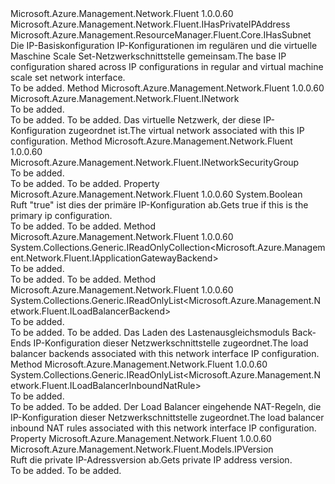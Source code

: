 <Type Name="INicIPConfigurationBase" FullName="Microsoft.Azure.Management.Network.Fluent.INicIPConfigurationBase">
  <TypeSignature Language="C#" Value="public interface INicIPConfigurationBase : Microsoft.Azure.Management.Network.Fluent.IHasPrivateIPAddress, Microsoft.Azure.Management.ResourceManager.Fluent.Core.IHasSubnet" />
  <TypeSignature Language="ILAsm" Value=".class public interface auto ansi abstract INicIPConfigurationBase implements class Microsoft.Azure.Management.Network.Fluent.IHasPrivateIPAddress, class Microsoft.Azure.Management.ResourceManager.Fluent.Core.IHasSubnet" />
  <TypeSignature Language="DocId" Value="T:Microsoft.Azure.Management.Network.Fluent.INicIPConfigurationBase" />
  <TypeSignature Language="VB.NET" Value="Public Interface INicIPConfigurationBase&#xA;Implements IHasPrivateIPAddress, IHasSubnet" />
  <TypeSignature Language="F#" Value="type INicIPConfigurationBase = interface&#xA;    interface IHasSubnet&#xA;    interface IHasPrivateIPAddress" />
  <AssemblyInfo>
    <AssemblyName>Microsoft.Azure.Management.Network.Fluent</AssemblyName>
    <AssemblyVersion>1.0.0.60</AssemblyVersion>
  </AssemblyInfo>
  <Interfaces>
    <Interface>
      <InterfaceName>Microsoft.Azure.Management.Network.Fluent.IHasPrivateIPAddress</InterfaceName>
    </Interface>
    <Interface>
      <InterfaceName>Microsoft.Azure.Management.ResourceManager.Fluent.Core.IHasSubnet</InterfaceName>
    </Interface>
  </Interfaces>
  <Docs>
    <summary>
            <span data-ttu-id="10051-101">Die IP-Basiskonfiguration IP-Konfigurationen im regulären und die virtuelle Maschine Scale Set-Netzwerkschnittstelle gemeinsam.</span><span class="sxs-lookup"><span data-stu-id="10051-101">The base IP configuration shared across IP configurations in regular and virtual machine scale set network interface.</span></span>
            </summary>
    <remarks>To be added.</remarks>
  </Docs>
  <Members>
    <Member MemberName="GetNetwork">
      <MemberSignature Language="C#" Value="public Microsoft.Azure.Management.Network.Fluent.INetwork GetNetwork ();" />
      <MemberSignature Language="ILAsm" Value=".method public hidebysig newslot virtual instance class Microsoft.Azure.Management.Network.Fluent.INetwork GetNetwork() cil managed" />
      <MemberSignature Language="DocId" Value="M:Microsoft.Azure.Management.Network.Fluent.INicIPConfigurationBase.GetNetwork" />
      <MemberSignature Language="VB.NET" Value="Public Function GetNetwork () As INetwork" />
      <MemberSignature Language="F#" Value="abstract member GetNetwork : unit -&gt; Microsoft.Azure.Management.Network.Fluent.INetwork" Usage="iNicIPConfigurationBase.GetNetwork " />
      <MemberType>Method</MemberType>
      <AssemblyInfo>
        <AssemblyName>Microsoft.Azure.Management.Network.Fluent</AssemblyName>
        <AssemblyVersion>1.0.0.60</AssemblyVersion>
      </AssemblyInfo>
      <ReturnValue>
        <ReturnType>Microsoft.Azure.Management.Network.Fluent.INetwork</ReturnType>
      </ReturnValue>
      <Parameters />
      <Docs>
        <summary>To be added.</summary>
        <returns>To be added.</returns>
        <remarks>To be added.</remarks>
        <return><span data-ttu-id="10051-102">Das virtuelle Netzwerk, der diese IP-Konfiguration zugeordnet ist.</span><span class="sxs-lookup"><span data-stu-id="10051-102">The virtual network associated with this IP configuration.</span></span></return>
      </Docs>
    </Member>
    <Member MemberName="GetNetworkSecurityGroup">
      <MemberSignature Language="C#" Value="public Microsoft.Azure.Management.Network.Fluent.INetworkSecurityGroup GetNetworkSecurityGroup ();" />
      <MemberSignature Language="ILAsm" Value=".method public hidebysig newslot virtual instance class Microsoft.Azure.Management.Network.Fluent.INetworkSecurityGroup GetNetworkSecurityGroup() cil managed" />
      <MemberSignature Language="DocId" Value="M:Microsoft.Azure.Management.Network.Fluent.INicIPConfigurationBase.GetNetworkSecurityGroup" />
      <MemberSignature Language="VB.NET" Value="Public Function GetNetworkSecurityGroup () As INetworkSecurityGroup" />
      <MemberSignature Language="F#" Value="abstract member GetNetworkSecurityGroup : unit -&gt; Microsoft.Azure.Management.Network.Fluent.INetworkSecurityGroup" Usage="iNicIPConfigurationBase.GetNetworkSecurityGroup " />
      <MemberType>Method</MemberType>
      <AssemblyInfo>
        <AssemblyName>Microsoft.Azure.Management.Network.Fluent</AssemblyName>
        <AssemblyVersion>1.0.0.60</AssemblyVersion>
      </AssemblyInfo>
      <ReturnValue>
        <ReturnType>Microsoft.Azure.Management.Network.Fluent.INetworkSecurityGroup</ReturnType>
      </ReturnValue>
      <Parameters />
      <Docs>
        <summary>To be added.</summary>
        <returns>To be added.</returns>
        <remarks>To be added.</remarks>
      </Docs>
    </Member>
    <Member MemberName="IsPrimary">
      <MemberSignature Language="C#" Value="public bool IsPrimary { get; }" />
      <MemberSignature Language="ILAsm" Value=".property instance bool IsPrimary" />
      <MemberSignature Language="DocId" Value="P:Microsoft.Azure.Management.Network.Fluent.INicIPConfigurationBase.IsPrimary" />
      <MemberSignature Language="VB.NET" Value="Public ReadOnly Property IsPrimary As Boolean" />
      <MemberSignature Language="F#" Value="member this.IsPrimary : bool" Usage="Microsoft.Azure.Management.Network.Fluent.INicIPConfigurationBase.IsPrimary" />
      <MemberType>Property</MemberType>
      <AssemblyInfo>
        <AssemblyName>Microsoft.Azure.Management.Network.Fluent</AssemblyName>
        <AssemblyVersion>1.0.0.60</AssemblyVersion>
      </AssemblyInfo>
      <ReturnValue>
        <ReturnType>System.Boolean</ReturnType>
      </ReturnValue>
      <Docs>
        <summary>
            <span data-ttu-id="10051-103">Ruft "true" ist dies der primäre IP-Konfiguration ab.</span><span class="sxs-lookup"><span data-stu-id="10051-103">Gets true if this is the primary ip configuration.</span></span>
            </summary>
        <value>To be added.</value>
        <remarks>To be added.</remarks>
      </Docs>
    </Member>
    <Member MemberName="ListAssociatedApplicationGatewayBackends">
      <MemberSignature Language="C#" Value="public System.Collections.Generic.IReadOnlyCollection&lt;Microsoft.Azure.Management.Network.Fluent.IApplicationGatewayBackend&gt; ListAssociatedApplicationGatewayBackends ();" />
      <MemberSignature Language="ILAsm" Value=".method public hidebysig newslot virtual instance class System.Collections.Generic.IReadOnlyCollection`1&lt;class Microsoft.Azure.Management.Network.Fluent.IApplicationGatewayBackend&gt; ListAssociatedApplicationGatewayBackends() cil managed" />
      <MemberSignature Language="DocId" Value="M:Microsoft.Azure.Management.Network.Fluent.INicIPConfigurationBase.ListAssociatedApplicationGatewayBackends" />
      <MemberSignature Language="VB.NET" Value="Public Function ListAssociatedApplicationGatewayBackends () As IReadOnlyCollection(Of IApplicationGatewayBackend)" />
      <MemberSignature Language="F#" Value="abstract member ListAssociatedApplicationGatewayBackends : unit -&gt; System.Collections.Generic.IReadOnlyCollection&lt;Microsoft.Azure.Management.Network.Fluent.IApplicationGatewayBackend&gt;" Usage="iNicIPConfigurationBase.ListAssociatedApplicationGatewayBackends " />
      <MemberType>Method</MemberType>
      <AssemblyInfo>
        <AssemblyName>Microsoft.Azure.Management.Network.Fluent</AssemblyName>
        <AssemblyVersion>1.0.0.60</AssemblyVersion>
      </AssemblyInfo>
      <ReturnValue>
        <ReturnType>System.Collections.Generic.IReadOnlyCollection&lt;Microsoft.Azure.Management.Network.Fluent.IApplicationGatewayBackend&gt;</ReturnType>
      </ReturnValue>
      <Parameters />
      <Docs>
        <summary>To be added.</summary>
        <returns>To be added.</returns>
        <remarks>To be added.</remarks>
      </Docs>
    </Member>
    <Member MemberName="ListAssociatedLoadBalancerBackends">
      <MemberSignature Language="C#" Value="public System.Collections.Generic.IReadOnlyList&lt;Microsoft.Azure.Management.Network.Fluent.ILoadBalancerBackend&gt; ListAssociatedLoadBalancerBackends ();" />
      <MemberSignature Language="ILAsm" Value=".method public hidebysig newslot virtual instance class System.Collections.Generic.IReadOnlyList`1&lt;class Microsoft.Azure.Management.Network.Fluent.ILoadBalancerBackend&gt; ListAssociatedLoadBalancerBackends() cil managed" />
      <MemberSignature Language="DocId" Value="M:Microsoft.Azure.Management.Network.Fluent.INicIPConfigurationBase.ListAssociatedLoadBalancerBackends" />
      <MemberSignature Language="VB.NET" Value="Public Function ListAssociatedLoadBalancerBackends () As IReadOnlyList(Of ILoadBalancerBackend)" />
      <MemberSignature Language="F#" Value="abstract member ListAssociatedLoadBalancerBackends : unit -&gt; System.Collections.Generic.IReadOnlyList&lt;Microsoft.Azure.Management.Network.Fluent.ILoadBalancerBackend&gt;" Usage="iNicIPConfigurationBase.ListAssociatedLoadBalancerBackends " />
      <MemberType>Method</MemberType>
      <AssemblyInfo>
        <AssemblyName>Microsoft.Azure.Management.Network.Fluent</AssemblyName>
        <AssemblyVersion>1.0.0.60</AssemblyVersion>
      </AssemblyInfo>
      <ReturnValue>
        <ReturnType>System.Collections.Generic.IReadOnlyList&lt;Microsoft.Azure.Management.Network.Fluent.ILoadBalancerBackend&gt;</ReturnType>
      </ReturnValue>
      <Parameters />
      <Docs>
        <summary>To be added.</summary>
        <returns>To be added.</returns>
        <remarks>To be added.</remarks>
        <return><span data-ttu-id="10051-104">Das Laden des Lastenausgleichsmoduls Back-Ends IP-Konfiguration dieser Netzwerkschnittstelle zugeordnet.</span><span class="sxs-lookup"><span data-stu-id="10051-104">The load balancer backends associated with this network interface IP configuration.</span></span></return>
      </Docs>
    </Member>
    <Member MemberName="ListAssociatedLoadBalancerInboundNatRules">
      <MemberSignature Language="C#" Value="public System.Collections.Generic.IReadOnlyList&lt;Microsoft.Azure.Management.Network.Fluent.ILoadBalancerInboundNatRule&gt; ListAssociatedLoadBalancerInboundNatRules ();" />
      <MemberSignature Language="ILAsm" Value=".method public hidebysig newslot virtual instance class System.Collections.Generic.IReadOnlyList`1&lt;class Microsoft.Azure.Management.Network.Fluent.ILoadBalancerInboundNatRule&gt; ListAssociatedLoadBalancerInboundNatRules() cil managed" />
      <MemberSignature Language="DocId" Value="M:Microsoft.Azure.Management.Network.Fluent.INicIPConfigurationBase.ListAssociatedLoadBalancerInboundNatRules" />
      <MemberSignature Language="VB.NET" Value="Public Function ListAssociatedLoadBalancerInboundNatRules () As IReadOnlyList(Of ILoadBalancerInboundNatRule)" />
      <MemberSignature Language="F#" Value="abstract member ListAssociatedLoadBalancerInboundNatRules : unit -&gt; System.Collections.Generic.IReadOnlyList&lt;Microsoft.Azure.Management.Network.Fluent.ILoadBalancerInboundNatRule&gt;" Usage="iNicIPConfigurationBase.ListAssociatedLoadBalancerInboundNatRules " />
      <MemberType>Method</MemberType>
      <AssemblyInfo>
        <AssemblyName>Microsoft.Azure.Management.Network.Fluent</AssemblyName>
        <AssemblyVersion>1.0.0.60</AssemblyVersion>
      </AssemblyInfo>
      <ReturnValue>
        <ReturnType>System.Collections.Generic.IReadOnlyList&lt;Microsoft.Azure.Management.Network.Fluent.ILoadBalancerInboundNatRule&gt;</ReturnType>
      </ReturnValue>
      <Parameters />
      <Docs>
        <summary>To be added.</summary>
        <returns>To be added.</returns>
        <remarks>To be added.</remarks>
        <return><span data-ttu-id="10051-105">Der Load Balancer eingehende NAT-Regeln, die IP-Konfiguration dieser Netzwerkschnittstelle zugeordnet.</span><span class="sxs-lookup"><span data-stu-id="10051-105">The load balancer inbound NAT rules associated with this network interface IP configuration.</span></span></return>
      </Docs>
    </Member>
    <Member MemberName="PrivateIPAddressVersion">
      <MemberSignature Language="C#" Value="public Microsoft.Azure.Management.Network.Fluent.Models.IPVersion PrivateIPAddressVersion { get; }" />
      <MemberSignature Language="ILAsm" Value=".property instance class Microsoft.Azure.Management.Network.Fluent.Models.IPVersion PrivateIPAddressVersion" />
      <MemberSignature Language="DocId" Value="P:Microsoft.Azure.Management.Network.Fluent.INicIPConfigurationBase.PrivateIPAddressVersion" />
      <MemberSignature Language="VB.NET" Value="Public ReadOnly Property PrivateIPAddressVersion As IPVersion" />
      <MemberSignature Language="F#" Value="member this.PrivateIPAddressVersion : Microsoft.Azure.Management.Network.Fluent.Models.IPVersion" Usage="Microsoft.Azure.Management.Network.Fluent.INicIPConfigurationBase.PrivateIPAddressVersion" />
      <MemberType>Property</MemberType>
      <AssemblyInfo>
        <AssemblyName>Microsoft.Azure.Management.Network.Fluent</AssemblyName>
        <AssemblyVersion>1.0.0.60</AssemblyVersion>
      </AssemblyInfo>
      <ReturnValue>
        <ReturnType>Microsoft.Azure.Management.Network.Fluent.Models.IPVersion</ReturnType>
      </ReturnValue>
      <Docs>
        <summary>
            <span data-ttu-id="10051-106">Ruft die private IP-Adressversion ab.</span><span class="sxs-lookup"><span data-stu-id="10051-106">Gets private IP address version.</span></span>
            </summary>
        <value>To be added.</value>
        <remarks>To be added.</remarks>
      </Docs>
    </Member>
  </Members>
</Type>
